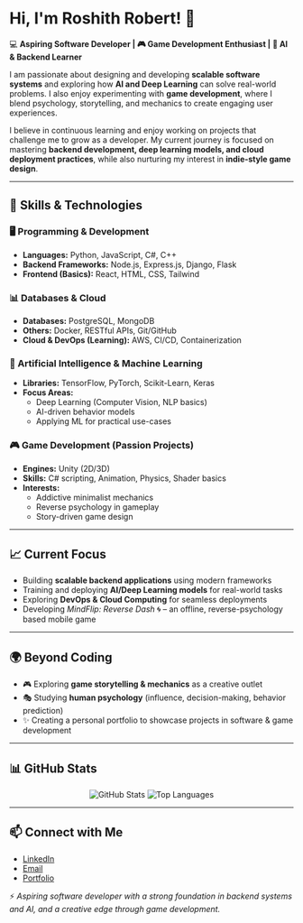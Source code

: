 # Hi, I'm Roshith Robert! 👋  

💻 **Aspiring Software Developer | 🎮 Game Development Enthusiast | 🤖 AI & Backend Learner**  

I am passionate about designing and developing **scalable software systems** and exploring how **AI and Deep Learning** can solve real-world problems. I also enjoy experimenting with **game development**, where I blend psychology, storytelling, and mechanics to create engaging user experiences.  

I believe in continuous learning and enjoy working on projects that challenge me to grow as a developer. My current journey is focused on mastering **backend development, deep learning models, and cloud deployment practices**, while also nurturing my interest in **indie-style game design**.  

---

## 🔧 Skills & Technologies  

### 🖥️ Programming & Development  
- **Languages:** Python, JavaScript, C#, C++  
- **Backend Frameworks:** Node.js, Express.js, Django, Flask  
- **Frontend (Basics):** React, HTML, CSS, Tailwind  

### 📊 Databases & Cloud  
- **Databases:** PostgreSQL, MongoDB  
- **Others:** Docker, RESTful APIs, Git/GitHub  
- **Cloud & DevOps (Learning):** AWS, CI/CD, Containerization  

### 🤖 Artificial Intelligence & Machine Learning  
- **Libraries:** TensorFlow, PyTorch, Scikit-Learn, Keras  
- **Focus Areas:**  
  - Deep Learning (Computer Vision, NLP basics)  
  - AI-driven behavior models  
  - Applying ML for practical use-cases  

### 🎮 Game Development (Passion Projects)  
- **Engines:** Unity (2D/3D)  
- **Skills:** C# scripting, Animation, Physics, Shader basics  
- **Interests:**  
  - Addictive minimalist mechanics  
  - Reverse psychology in gameplay  
  - Story-driven game design  

---

## 📈 Current Focus  
- Building **scalable backend applications** using modern frameworks  
- Training and deploying **AI/Deep Learning models** for real-world tasks  
- Exploring **DevOps & Cloud Computing** for seamless deployments  
- Developing *MindFlip: Reverse Dash* 🌀 – an offline, reverse-psychology based mobile game  

---

## 🌍 Beyond Coding  
- 🎮 Exploring **game storytelling & mechanics** as a creative outlet  
- 🎭 Studying **human psychology** (influence, decision-making, behavior prediction)  
- ✨ Creating a personal portfolio to showcase projects in software & game development  

---

## 📊 GitHub Stats  
<p align="center">
  <img src="https://github-readme-stats.vercel.app/api?username=roshcr6&show_icons=true&theme=tokyonight" alt="GitHub Stats" />
  <img src="https://github-readme-stats.vercel.app/api/top-langs/?username=roshcr6&layout=compact&theme=tokyonight" alt="Top Languages" />
</p>  

---

## 📫 Connect with Me  
- [LinkedIn](https://www.linkedin.com/in/roshith-robert)  
- [Email](#)  
- [Portfolio](roshcr6.github.io)  

⚡ *Aspiring software developer with a strong foundation in backend systems and AI, and a creative edge through game development.*  
